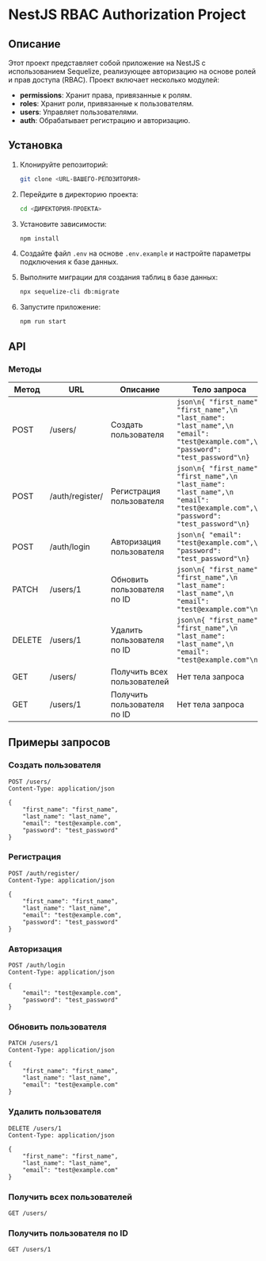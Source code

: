 # NestJS RBAC Authorization Project

## Описание

Этот проект представляет собой приложение на NestJS с использованием Sequelize, реализующее авторизацию на основе ролей и прав доступа (RBAC). Проект включает несколько модулей:

- **permissions**: Хранит права, привязанные к ролям.
- **roles**: Хранит роли, привязанные к пользователям.
- **users**: Управляет пользователями.
- **auth**: Обрабатывает регистрацию и авторизацию.

## Установка

1. Клонируйте репозиторий:

    ```bash
    git clone <URL-ВАШЕГО-РЕПОЗИТОРИЯ>
    ```

2. Перейдите в директорию проекта:

    ```bash
    cd <ДИРЕКТОРИЯ-ПРОЕКТА>
    ```

3. Установите зависимости:

    ```bash
    npm install
    ```

4. Создайте файл `.env` на основе `.env.example` и настройте параметры подключения к базе данных.

5. Выполните миграции для создания таблиц в базе данных:

    ```bash
    npx sequelize-cli db:migrate
    ```

6. Запустите приложение:

    ```bash
    npm run start
    ```

## API

### Методы

| Метод     | URL                          | Описание                      | Тело запроса                                                                                           |
|-----------|------------------------------|-------------------------------|--------------------------------------------------------------------------------------------------------|
| POST       | /users/                      | Создать пользователя           | ```json\n{ "first_name": "first_name",\n    "last_name": "last_name",\n    "email": "test@example.com",\n    "password": "test_password"\n}``` |
| POST       | /auth/register/              | Регистрация пользователя       | ```json\n{ "first_name": "first_name",\n    "last_name": "last_name",\n    "email": "test@example.com",\n    "password": "test_password"\n}``` |
| POST       | /auth/login                  | Авторизация пользователя       | ```json\n{ "email": "test@example.com",\n    "password": "test_password"\n}``` |
| PATCH      | /users/1                     | Обновить пользователя по ID    | ```json\n{ "first_name": "first_name",\n    "last_name": "last_name",\n    "email": "test@example.com"\n}``` |
| DELETE     | /users/1                     | Удалить пользователя по ID     | ```json\n{ "first_name": "first_name",\n    "last_name": "last_name",\n    "email": "test@example.com"\n}``` |
| GET        | /users/                      | Получить всех пользователей    | Нет тела запроса                                                                                      |
| GET        | /users/1                     | Получить пользователя по ID    | Нет тела запроса                                                                                      |

## Примеры запросов

### Создать пользователя

```http
POST /users/
Content-Type: application/json

{
    "first_name": "first_name",
    "last_name": "last_name",
    "email": "test@example.com",
    "password": "test_password"
}
```

### Регистрация
```http
POST /auth/register/
Content-Type: application/json

{
    "first_name": "first_name",
    "last_name": "last_name",
    "email": "test@example.com",
    "password": "test_password"
}
```

### Авторизация
```http
POST /auth/login
Content-Type: application/json

{
    "email": "test@example.com",
    "password": "test_password"
}
```

### Обновить пользователя

```http
PATCH /users/1
Content-Type: application/json

{
    "first_name": "first_name",
    "last_name": "last_name",
    "email": "test@example.com"
}
```
### Удалить пользователя

```http
DELETE /users/1
Content-Type: application/json

{
    "first_name": "first_name",
    "last_name": "last_name",
    "email": "test@example.com"
}
```
### Получить всех пользователей

`GET /users/`

### Получить пользователя по ID

`GET /users/1`
